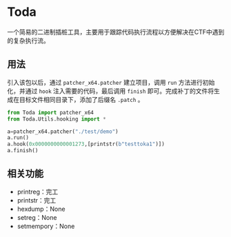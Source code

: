 # Toda
一个简易的二进制插桩工具，主要用于跟踪代码执行流程以方便解决在CTF中遇到的复杂执行流。

## 用法

引入该包以后，通过 `patcher_x64.patcher` 建立项目，调用 `run` 方法进行初始化，并通过 `hook` 注入需要的代码，最后调用 `finish` 即可。完成补丁的文件将生成在目标文件相同目录下，添加了后缀名 `.patch` 。

```python
from Toda import patcher_x64
from Toda.Utils.hooking import *

a=patcher_x64.patcher("./test/demo")
a.run()
a.hook(0x0000000000001273,[printstr(b"testtoka1")])
a.finish()
```

## 相关功能
- printreg：完工
- printstr：完工
- hexdump：None
- setreg：None
- setmempory：None
